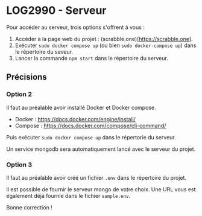 # LOG2990 - Serveur

Pour accéder au serveur, trois options s'offrent à vous :
1. Accéder à la page web du projet : (scrabble.one)[https://scrabble.one].
2. Exécuter ```sudo docker compose up``` (ou bien ```sudo docker-compose up```) dans le répertoire du seveur.
3. Lancer la commande ```npm start``` dans le répertoire du serveur.

## Précisions
### Option 2
Il faut au préalable avoir installé Docker et Docker compose.
- Docker : https://docs.docker.com/engine/install/
- Compose : https://docs.docker.com/compose/cli-command/

Puis exécuter ```sudo docker compose up``` dans le répertorie du serveur.

Un service mongodb sera automatiquement lancé avec le serveur du projet.

### Option 3
Il faut au préalable avoir créé un fichier ``.env`` dans le répertoire du projet.

Il est possible de fournir le serveur mongo de votre choix. Une URL vous est également déjà fournie dans le fichier ``sample.env``.


Bonne correction !

